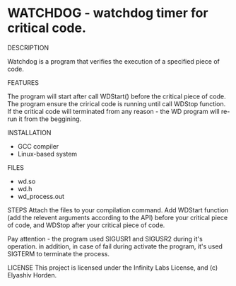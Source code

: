 # WATCHDOG - watchdog timer for critical code.

DESCRIPTION

Watchdog is a program that verifies the execution of a specified piece of code.

FEATURES

The program will start after call WDStart() before the critical piece of code.
The program ensure the crirical code is running until call WDStop function.
If the critical code will terminated from any reason - the WD program will re-run
it from the beggining.  

INSTALLATION

- GCC compiler
- Linux-based system

FILES
- wd.so
- wd.h
- wd_process.out

STEPS
Attach the files to your compilation command. Add WDStart function (add the relevent
arguments according to the API) before your critical piece of code, and WDStop after
your critical piece of code.

Pay attention - the program used SIGUSR1 and SIGUSR2 during it's operation.
		in addition, in case of fail during activate the program, it's used SIGTERM to terminate the process.

LICENSE
This project is licensed under the Infinity Labs License, and (c) Elyashiv Horden.


